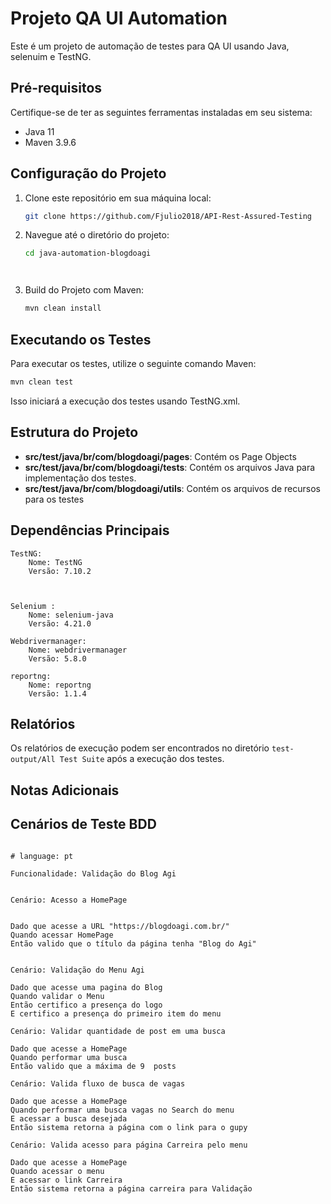 # Projeto QA UI Automation

Este é um projeto de automação de testes para QA UI usando Java, selenuim e TestNG.

## Pré-requisitos

Certifique-se de ter as seguintes ferramentas instaladas em seu sistema:

- Java 11
- Maven 3.9.6

## Configuração do Projeto

1. Clone este repositório em sua máquina local:

   ```bash
   git clone https://github.com/Fjulio2018/API-Rest-Assured-Testing
   ```

2. Navegue até o diretório do projeto:

   ```bash
   cd java-automation-blogdoagi
   



3. Build do Projeto com Maven:

   ```bash
   mvn clean install
   ```

## Executando os Testes

Para executar os testes, utilize o seguinte comando Maven:

```bash
mvn clean test 
```

Isso iniciará a execução dos testes usando TestNG.xml.

## Estrutura do Projeto

- **src/test/java/br/com/blogdoagi/pages**: Contém os Page Objects
- **src/test/java/br/com/blogdoagi/tests**: Contém os arquivos Java para implementação dos testes.
- **src/test/java/br/com/blogdoagi/utils**: Contém os arquivos de recursos para os testes
## Dependências Principais

    TestNG:
        Nome: TestNG
        Versão: 7.10.2



    Selenium :
        Nome: selenium-java
        Versão: 4.21.0

    Webdrivermanager:
        Nome: webdrivermanager
        Versão: 5.8.0

    reportng:
        Nome: reportng
        Versão: 1.1.4



    

## Relatórios

Os relatórios de execução podem ser encontrados no diretório `test-output/All Test Suite` após a execução dos testes.

## Notas Adicionais
## Cenários de Teste BDD

```gherkin

# language: pt

Funcionalidade: Validação do Blog Agi


Cenário: Acesso a HomePage


Dado que acesse a URL "https://blogdoagi.com.br/"
Quando acessar HomePage
Então valido que o título da página tenha "Blog do Agi" 


Cenário: Validação do Menu Agi

Dado que acesse uma pagina do Blog
Quando validar o Menu
Então certifico a presença do logo
E certifico a presença do primeiro item do menu

Cenário: Validar quantidade de post em uma busca

Dado que acesse a HomePage
Quando performar uma busca
Então valido que a máxima de 9  posts

Cenário: Valida fluxo de busca de vagas

Dado que acesse a HomePage
Quando performar uma busca vagas no Search do menu 
E acessar a busca desejada
Então sistema retorna a página com o link para o gupy

Cenário: Valida acesso para página Carreira pelo menu

Dado que acesse a HomePage
Quando acessar o menu 
E acessar o link Carreira
Então sistema retorna a página carreira para Validação


